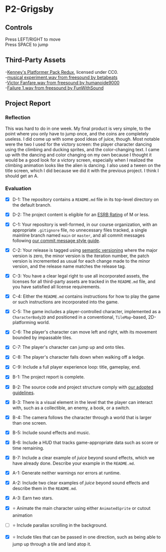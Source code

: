 # P2-Grigsby
## Controls
Press LEFT/RIGHT to move
<br>Press SPACE to jump
## Third-Party Assets
-[Kenney's Platformer Pack Redux](https://kenney.nl/assets/platformer-pack-redux), licensed under CC0.
<br>-[musical experiment.wav from freesound by betabeats](https://freesound.org/people/betabeats./sounds/702252/) 
<br>-[Victor Fanfare.wav from freesound by humanoide9000](https://freesound.org/people/humanoide9000/sounds/466133/)
<br>-[Failure 1.wav from freesound by FunWithSound](https://freesound.org/people/FunWithSound/sounds/394900/)
## Project Report
### Reflection
This was hard to do in one week.  My final product is very simple, to the point where you only have to jump once, and the coins are completely useless.  I did come up with some good ideas of juice, though.  Most notable were the two I used for the victory screen: the player character dancing using the climbing and ducking sprites, and the color-changing text.  I came up with the dancing and color changing on my own because I thought it would be a good look for a victory screen, especially when I realized the climbing animation looks like the alien is dancing.  I also used a tween on the title screen, which I did because we did it with the previous project.  I think I should get an A.
### Evaluation
- [X] D-1: The repository contains a <code>README.md</code> file in its top-level directory on the default branch.
- [X] D-2: The project content is eligible for an <a href="https://www.esrb.org/ratings-guide/">ESRB Rating</a> of M or less.
- [X] C-1: Your repository is well-formed, in our course organization, with an appropriate <code>.gitignore</code> file, no unnecessary files tracked, a single mainline branch named <code>main</code> or <code>master</code>, and all commit messages following <a href="https://cbea.ms/git-commit/">our commit message style guide</a>.
- [X] C-2: Your release is tagged using <a href="https://semver.org/">semantic versioning</a> where the major version is zero, the minor version is the iteration number, the patch version is incremented as usual for each change made to the minor version, and the release name matches the release tag.
- [X] C-3: You have a clear legal right to use all incorporated assets, the licenses for all third-party assets are tracked in the <code>README.md</code> file, and you have satisfied all license requirements.
- [X] C-4: Either the <code>README.md</code> contains instructions for how to play the game or such instructions are incorporated into the game.
- [X] C-5: The game includes a player-controlled character, implemented as a <code>CharacterBody2D</code> and positioned in a conventional, <code>TileMap</code>-based, 2D-platforming world.
- [X] C-6: The player's character can move left and right, with its movement bounded by impassable tiles.
- [X] C-7: The player's character can jump up and onto tiles.
- [X] C-8: The player's character falls down when walking off a ledge.
- [X] C-9: Include a full player experience loop: title, gameplay, end.
- [X] B-1: The project report is complete.
- [X] B-2: The source code and project structure comply with <a href="https://gdquest.gitbook.io/gdquests-guidelines/godot-gdscript-guidelines">our adopted guidelines</a>.
- [X] B-3: There is a visual element in the level that the player can interact with, such as a collectible, an enemy, a book, or a switch.
- [X] B-4: The camera follows the character through a world that is larger than one screen.
- [X] B-5: Include sound effects and music.
- [X] B-6: Include a HUD that tracks game-appropriate data such as score or time remaining.
- [X] B-7: Include a clear example of <em>juice</em> beyond sound effects, which we have already done. Describe your example in the <code>README.md</code>.
- [X] A-1: Generate neither warnings nor errors at runtime.
- [X] A-2: Include two clear examples of <em>juice</em> beyond sound effects and describe them in the <code>README.md</code>.
- [X] A-3: Earn two stars.
- [X] ⭐ Animate the main character using either <code>AnimatedSprite</code> or cutout animation
- [ ] ⭐ Include parallax scrolling in the background.
- [X] ⭐ Include tiles that can be passed in one direction, such as being able to jump up through a tile and land atop it.


